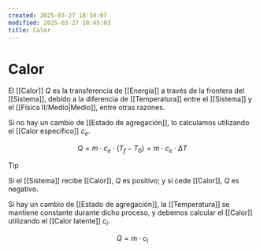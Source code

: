```yaml
---
created: 2025-03-27 10:34:07
modified: 2025-03-27 10:45:03
title: Calor
---
```


# Calor

El [[Calor]] $Q$ es la transferencia de [[Energía]] a través de la frontera del [[Sistema]], debido a la diferencia de [[Temperatura]] entre el [[Sistema]] y el [[Física II/Medio|Medio]], entre otras razones.

Si no hay un cambio de [[Estado de agregación]], lo calculamos utilizando el [[Calor específico]] $c_e$.

$$
Q = m \cdot c_e \cdot (T_f - T_0) = m \cdot c_e \cdot \Delta T
$$

> [!tip]
> Si el [[Sistema]] recibe [[Calor]], $Q$ es positivo; y si cede [[Calor]], $Q$ es negativo.

Si hay un cambio de [[Estado de agregación]], la [[Temperatura]] se mantiene constante durante dicho proceso, y debemos calcular el [[Calor]] utilizando el [[Calor latente]] $c_l$.

$$
Q = m \cdot c_l
$$
